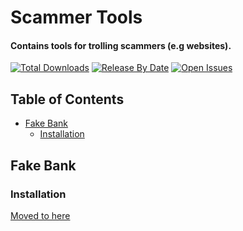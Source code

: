 # Scammer Tools
#### Contains tools for trolling scammers (e.g websites).

[![Total Downloads](https://img.shields.io/github/downloads/DeagoTheDoggo/Scammer-Tools/total)]()
[![Release By Date](https://img.shields.io/github/v/release/DeagoTheDoggo/Scammer-Tools)]()
[![Open Issues](https://img.shields.io/github/issues-raw/DeagoTheDoggo/Scammer-Tools)]()

## Table of Contents
* [Fake Bank](#fake-bank)
  * [Installation](#installation)

## Fake Bank
### Installation
[Moved to here](https://github.com/DeagoTheDoggo/Scammer-Tools/blob/master/Fake%20Bank/INSTALLATION.md)
